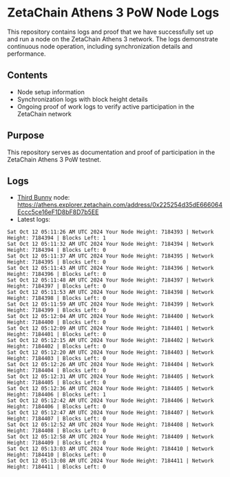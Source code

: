 # ZetaChain Athens 3 PoW Node Logs
This repository contains logs and proof that we have successfully set up and run a node on the ZetaChain Athens 3 network. The logs demonstrate continuous node operation, including synchronization details and performance.

## Contents
- Node setup information
- Synchronization logs with block height details
- Ongoing proof of work logs to verify active participation in the ZetaChain network

## Purpose
This repository serves as documentation and proof of participation in the ZetaChain Athens 3 PoW testnet.

## Logs

- [Third Bunny](https://thirdbunny.xyz/) node: https://athens.explorer.zetachain.com/address/0x225254d35dE666064Eccc5ce16eF1D8bF8D7b5EE
- Latest logs:
```
Sat Oct 12 05:11:26 AM UTC 2024 Your Node Height: 7184393 | Network Height: 7184394 | Blocks Left: 1
Sat Oct 12 05:11:32 AM UTC 2024 Your Node Height: 7184394 | Network Height: 7184394 | Blocks Left: 0
Sat Oct 12 05:11:37 AM UTC 2024 Your Node Height: 7184395 | Network Height: 7184395 | Blocks Left: 0
Sat Oct 12 05:11:43 AM UTC 2024 Your Node Height: 7184396 | Network Height: 7184396 | Blocks Left: 0
Sat Oct 12 05:11:48 AM UTC 2024 Your Node Height: 7184397 | Network Height: 7184397 | Blocks Left: 0
Sat Oct 12 05:11:53 AM UTC 2024 Your Node Height: 7184398 | Network Height: 7184398 | Blocks Left: 0
Sat Oct 12 05:11:59 AM UTC 2024 Your Node Height: 7184399 | Network Height: 7184399 | Blocks Left: 0
Sat Oct 12 05:12:04 AM UTC 2024 Your Node Height: 7184400 | Network Height: 7184400 | Blocks Left: 0
Sat Oct 12 05:12:09 AM UTC 2024 Your Node Height: 7184401 | Network Height: 7184401 | Blocks Left: 0
Sat Oct 12 05:12:15 AM UTC 2024 Your Node Height: 7184402 | Network Height: 7184402 | Blocks Left: 0
Sat Oct 12 05:12:20 AM UTC 2024 Your Node Height: 7184403 | Network Height: 7184403 | Blocks Left: 0
Sat Oct 12 05:12:26 AM UTC 2024 Your Node Height: 7184404 | Network Height: 7184404 | Blocks Left: 0
Sat Oct 12 05:12:31 AM UTC 2024 Your Node Height: 7184405 | Network Height: 7184405 | Blocks Left: 0
Sat Oct 12 05:12:36 AM UTC 2024 Your Node Height: 7184405 | Network Height: 7184406 | Blocks Left: 1
Sat Oct 12 05:12:42 AM UTC 2024 Your Node Height: 7184406 | Network Height: 7184406 | Blocks Left: 0
Sat Oct 12 05:12:47 AM UTC 2024 Your Node Height: 7184407 | Network Height: 7184407 | Blocks Left: 0
Sat Oct 12 05:12:52 AM UTC 2024 Your Node Height: 7184408 | Network Height: 7184408 | Blocks Left: 0
Sat Oct 12 05:12:58 AM UTC 2024 Your Node Height: 7184409 | Network Height: 7184409 | Blocks Left: 0
Sat Oct 12 05:13:03 AM UTC 2024 Your Node Height: 7184410 | Network Height: 7184410 | Blocks Left: 0
Sat Oct 12 05:13:08 AM UTC 2024 Your Node Height: 7184411 | Network Height: 7184411 | Blocks Left: 0
```
